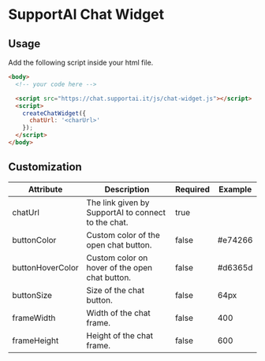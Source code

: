 # SupportAI Chat Widget

## Usage
Add the following script inside your html file.

```html
<body>
  <!-- your code here -->

  <script src="https://chat.supportai.it/js/chat-widget.js"></script>
  <script>
    createChatWidget({
      chatUrl: '<charUrl>'
    });
  </script>
</body>
```

## Customization
| **Attribute**    | **Description**                                     | **Required** | **Example** |
|------------------|-----------------------------------------------------|--------------|-------------|
| chatUrl          | The link given by SupportAI to connect to the chat. | true         |             |
| buttonColor      | Custom color of the open chat button.               | false        | #e74266     |
| buttonHoverColor | Custom color on hover of the open chat button.      | false        | #d6365d     |
| buttonSize       | Size of the chat button.                            | false        | 64px        |
| frameWidth       | Width of the chat frame.                            | false        | 400         |
| frameHeight      | Height of the chat frame.                           | false        | 600         |